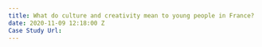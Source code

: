 ```yaml
---
title: What do culture and creativity mean to young people in France?
date: 2020-11-09 12:18:00 Z
Case Study Url: 
---
```


